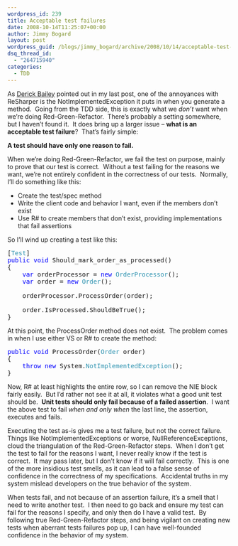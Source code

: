 ```yaml
---
wordpress_id: 239
title: Acceptable test failures
date: 2008-10-14T11:25:07+00:00
author: Jimmy Bogard
layout: post
wordpress_guid: /blogs/jimmy_bogard/archive/2008/10/14/acceptable-test-failures.aspx
dsq_thread_id:
  - "264715940"
categories:
  - TDD
---
```

As [Derick Bailey](http://www.lostechies.com/blogs/derickbailey/) pointed out in my last post, one of the annoyances with ReSharper is the NotImplementedException it puts in when you generate a method.&#160; Going from the TDD side, this is exactly what we _don’t_ want when we’re doing Red-Green-Refactor.&#160; There’s probably a setting somewhere, but I haven’t found it.&#160; It does bring up a larger issue – **what is an acceptable test failure**?&#160; That’s fairly simple:

**A test should have only one reason to fail.**

When we’re doing Red-Green-Refactor, we fail the test on purpose, mainly to prove that our test is correct.&#160; Without a test failing for the reasons we want, we’re not entirely confident in the correctness of our tests.&#160; Normally, I’ll do something like this:

  * Create the test/spec method
  * Write the client code and behavior I want, even if the members don’t exist
  * Use R# to create members that don’t exist, providing implementations that fail assertions

So I’ll wind up creating a test like this:

<pre>[<span style="color: #2b91af">Test</span>]
<span style="color: blue">public void </span>Should_mark_order_as_processed()
{
    <span style="color: blue">var </span>orderProcessor = <span style="color: blue">new </span><span style="color: #2b91af">OrderProcessor</span>();
    <span style="color: blue">var </span>order = <span style="color: blue">new </span><span style="color: #2b91af">Order</span>();

    orderProcessor.ProcessOrder(order);

    order.IsProcessed.ShouldBeTrue();
}</pre>

[](http://11011.net/software/vspaste)

At this point, the ProcessOrder method does not exist.&#160; The problem comes in when I use either VS or R# to create the method:

<pre><span style="color: blue">public void </span>ProcessOrder(<span style="color: #2b91af">Order </span>order)
{
    <span style="color: blue">throw new </span>System.<span style="color: #2b91af">NotImplementedException</span>();
}</pre>

[](http://11011.net/software/vspaste)

Now, R# at least highlights the entire row, so I can remove the NIE block fairly easily.&#160; But I’d rather not see it at all, it violates what a good unit test should be.&#160; **Unit tests should only fail because of a failed assertion**.&#160; I want the above test to fail _when and only when_ the last line, the assertion, executes and fails.

Executing the test as-is gives me a test failure, but not the correct failure.&#160; Things like NotImplementedExceptions or worse, NullReferenceExceptions, cloud the triangulation of the Red-Green-Refactor steps.&#160; When I don’t get the test to fail for the reasons I want, I never really know if the test is correct.&#160; It may pass later, but I don’t know if it will fail correctly.&#160; This is one of the more insidious test smells, as it can lead to a false sense of confidence in the correctness of my specifications.&#160; Accidental truths in my system mislead developers on the true behavior of the system.

When tests fail, and not because of an assertion failure, it’s a smell that I need to write another test.&#160; I then need to go back and ensure my test can fail for the reasons I specify, and only then do I have a valid test.&#160; By following true Red-Green-Refactor steps, and being vigilant on creating new tests when aberrant tests failures pop up, I can have well-founded confidence in the behavior of my system.